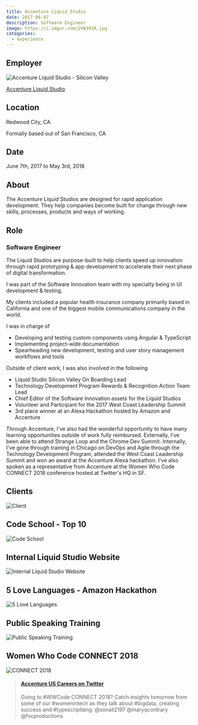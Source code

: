 ```yaml
---
title: Accenture Liquid Studio
date: 2017-06-07
description: Software Engineer
image: https://i.imgur.com/2VW391R.jpg
categories:
  - experience
---
```


## Employer

![Accenture Liquid Studio - Silicon Valley](https://i.imgur.com/vPjtqtj.jpg)

[Accenture Liquid Studio](https://accenture.com/us-en/capability-rapid-application-development-studio 'Accenture Liquid Studio')

## Location

Redwood City, CA

Formally based out of San Francisco, CA

## Date

June 7th, 2017 to May 3rd, 2018

## About

The Accenture Liquid Studios are designed for rapid application development. They help companies become built for change through new skills, processes, products and ways of working.

## Role

### Software Engineer

The Liquid Studios are purpose-built to help clients speed up innovation through rapid prototyping & app development to accelerate their next phase of digital transformation.

I was part of the Software Innovation team with my specialty being in UI development & testing.

My clients included a popular health insurance company primarily based in California and one of the biggest mobile communications company in the world.

I was in charge of

- Developing and testing custom components using Angular & TypeScript
- Implementing project-wide documentation
- Spearheading new development, testing and user story management workflows and tools

Outside of client work, I was also involved in the following

- Liquid Studio Silicon Valley On Boarding Lead
- Technology Development Program Rewards & Recognition Action Team Lead
- Chief Editor of the Software Innovation assets for the Liquid Studios
- Volunteer and Participant for the 2017 West Coast Leadership Summit
- 3rd place winner at an Alexa Hackathon hosted by Amazon and Accenture

Through Accenture, I've also had the wonderful opportunity to have many learning opportunities outside of work fully reimbursed. Externally, I've been able to attend Strange Loop and the Chrome Dev Summit. Internally, I've gone through training in Chicago on DevOps and Agile through the Technology Development Program, attended the West Coast Leadership Summit and won an award at the Accenture Alexa hackathon. I've also spoken as a representative from Accenture at the Women Who Code CONNECT 2018 conference hosted at Twitter's HQ in SF.

## Clients

![Client](https://lh3.googleusercontent.com/L4zC7NgB0h3sQqTAj418x9x29m_7b70THqhwT4vFpg56yT0s9QDr_8iZ2VCjMl-SGJvAlb1Mj140wu1chE7BQZhdz5-XUTAp-qUcCBwsJM-IqVLng5Gf5Pe9WEFyDUii3ELXvJC9tH2Xsf9GkQWmWIXJ-o-O4stj6XvVcGV64CIMYcn4A8l9-H6ypxuEcO3Np0sULg2HJFi_r_9O02OSSgxfEpkeRBVYFu6paikQln08wfqO0CwglWSFDJvxvXVrMYSWlqqLodGnLh-FVQtLoT9_zgjhyJDo9M-T5v2yaWLDTfjWjkt2s2e6ZfdUcyKhm5-QCCGPXtn4bOEhX-iHg-KDRpuzzOyYC3RueG3NOImo2dK-Sat45VBDYupiqvIFMLjV1OLBk64mwilWZcyihzO6AoSL_EuT7e7XXH2HqIjnsAB5RTe5ufcxg_RfHxnsOu-tsqpBGVEEMBvc2zc19q8QATwju1vVM9gPSIZgtd_TWr-jCa8XLalCnjBjXaiLIpM2rBTn1VpJylSatZPXh2ieDtP-7eqRgdN1QGufjbF4HQqpHwAeuOzqcdvP93I6TURmEyyvJ2s1xmnd5sduCcBp0kSxUcG5o9ZqH86T32sCEvPQyyiAR9OEz_Ys9Y7-=w1292-h969-no)

## Code School - Top 10

![Code School](https://i.imgur.com/7HOcL4c.png)

## Internal Liquid Studio Website

![Internal Liquid Studio Website](https://i.imgur.com/l3pUvUR.png)

## 5 Love Languages - Amazon Hackathon

![5 Love Languages](https://i.imgur.com/S7te2Ld.png)

## Public Speaking Training

![Public Speaking Training](https://i.imgur.com/PfU3Gxz.jpg)

## Women Who Code CONNECT 2018

![CONNECT 2018](https://i.imgur.com/MUs15HN.png)

<blockquote class="embedly-card"><h4><a href="https://twitter.com/AccentureUSJobs/status/989949839797571589">Accenture US Careers on Twitter</a></h4><p>Going to #WWCode CONNECT 2018? Catch insights tomorrow from some of our #womenintech as they talk about #bigdata, creating success and #typescriptlang. @sonali2197 @maryqcontrary @fvcproductions</p></blockquote>
<script async src="//cdn.embedly.com/widgets/platform.js" charset="UTF-8"></script>

